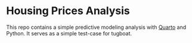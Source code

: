 # Housing Prices Analysis

This repo contains a simple predictive modeling analysis with
[Quarto](https://quarto.org/) and Python. It serves as a simple test-case
for tugboat.

